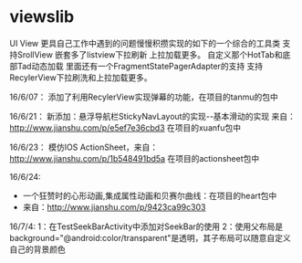 # viewslib
UI View  更具自己工作中遇到的问题慢慢积攒实现的如下的一个综合的工具类
支持SrollView 嵌套多了listview下拉刷新  上拉加载更多。
自定义那个HotTab和底部Tad动态加载
里面还有一个FragmentStatePagerAdapter的支持
支持RecylerView下拉刷洗和上拉加载更多。

16/6/07：
    添加了利用RecylerView实现弹幕的功能，在项目的tanmu的包中

16/6/21：
    新添加：悬浮导航栏StickyNavLayout的实现--基本滑动的实现 来自：http://www.jianshu.com/p/e5ef7e36cbd3
    在项目的xuanfu包中

16/6/23：
    模仿IOS ActionSheet，来自：http://www.jianshu.com/p/1b548491bd5a
    在项目的actionsheet包中

16/6/24:
 * 一个狂赞时的心形动画,集成属性动画和贝赛尔曲线：在项目的heart包中
 * 来自：http://www.jianshu.com/p/9423ca99c303

16/7/4:
    1：在TestSeekBarActivity中添加对SeekBar的使用
    2：使用父布局是background="@android:color/transparent"是透明，其子布局可以随意自定义自己的背景颜色


